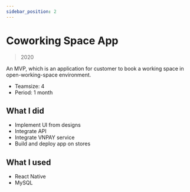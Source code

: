 ```yaml
---
sidebar_position: 2
---
```


# Coworking Space App

> 2020

An MVP, which is an application for customer to book a working space in open-working-space environment.

- Teamsize: 4
- Period: 1 month

## What I did

- Implement UI from designs
- Integrate API
- Integrate VNPAY service
- Build and deploy app on stores

## What I used

- React Native
- MySQL
